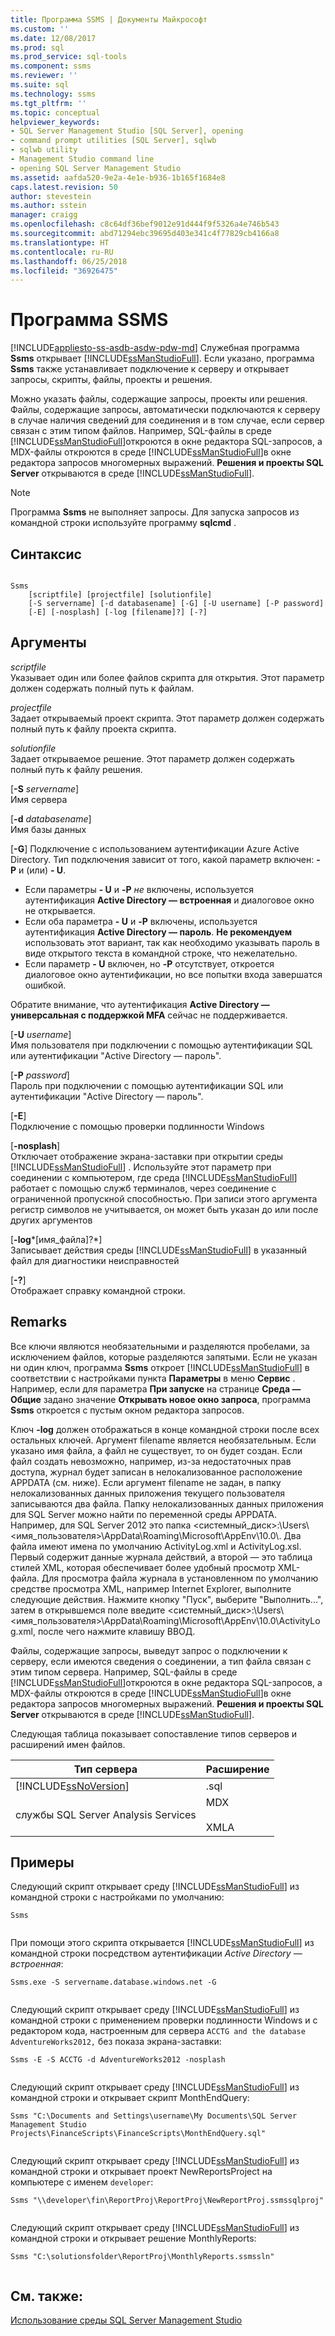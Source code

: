 ```yaml
---
title: Программа SSMS | Документы Майкрософт
ms.custom: ''
ms.date: 12/08/2017
ms.prod: sql
ms.prod_service: sql-tools
ms.component: ssms
ms.reviewer: ''
ms.suite: sql
ms.technology: ssms
ms.tgt_pltfrm: ''
ms.topic: conceptual
helpviewer_keywords:
- SQL Server Management Studio [SQL Server], opening
- command prompt utilities [SQL Server], sqlwb
- sqlwb utility
- Management Studio command line
- opening SQL Server Management Studio
ms.assetid: aafda520-9e2a-4e1e-b936-1b165f1684e8
caps.latest.revision: 50
author: stevestein
ms.author: sstein
manager: craigg
ms.openlocfilehash: c8c64df36bef9012e91d444f9f5326a4e746b543
ms.sourcegitcommit: abd71294ebc39695d403e341c4f77829cb4166a8
ms.translationtype: HT
ms.contentlocale: ru-RU
ms.lasthandoff: 06/25/2018
ms.locfileid: "36926475"
---
```

# <a name="ssms-utility"></a>Программа SSMS
[!INCLUDE[appliesto-ss-asdb-asdw-pdw-md](../includes/appliesto-ss-asdb-asdw-pdw-md.md)]
  Служебная программа **Ssms** открывает [!INCLUDE[ssManStudioFull](../includes/ssmanstudiofull-md.md)]. Если указано, программа **Ssms** также устанавливает подключение к серверу и открывает запросы, скрипты, файлы, проекты и решения.  
  
 Можно указать файлы, содержащие запросы, проекты или решения. Файлы, содержащие запросы, автоматически подключаются к серверу в случае наличия сведений для соединения и в том случае, если сервер связан с этим типом файлов. Например, SQL-файлы в среде [!INCLUDE[ssManStudioFull](../includes/ssmanstudiofull-md.md)]откроются в окне редактора SQL-запросов, а MDX-файлы откроются в среде [!INCLUDE[ssManStudioFull](../includes/ssmanstudiofull-md.md)]в окне редактора запросов многомерных выражений. **Решения и проекты SQL Server** открываются в среде [!INCLUDE[ssManStudioFull](../includes/ssmanstudiofull-md.md)].  
  
> [!NOTE]  
>  Программа **Ssms** не выполняет запросы. Для запуска запросов из командной строки используйте программу **sqlcmd** .  
  
## <a name="syntax"></a>Синтаксис  
  
```  
  
Ssms  
    [scriptfile] [projectfile] [solutionfile]  
    [-S servername] [-d databasename] [-G] [-U username] [-P password]   
    [-E] [-nosplash] [-log [filename]?] [-?]  
```  
  
## <a name="arguments"></a>Аргументы  
 *scriptfile*  
 Указывает один или более файлов скрипта для открытия. Этот параметр должен содержать полный путь к файлам.  
  
 *projectfile*  
 Задает открываемый проект скрипта. Этот параметр должен содержать полный путь к файлу проекта скрипта.  
  
 *solutionfile*  
 Задает открываемое решение. Этот параметр должен содержать полный путь к файлу решения.  
  
 [**-S** *servername*]  
  Имя сервера  
  
 [**-d** *databasename*]  
  Имя базы данных  

 [**-G**] Подключение с использованием аутентификации Azure Active Directory. Тип подключения зависит от того, какой параметр включен: **-P** и (или) **- U**.
 - Если параметры **- U** и **-P** *не* включены, используется аутентификация **Active Directory — встроенная** и диалоговое окно не открывается.
 - Если оба параметра **- U** и **-P** включены, используется аутентификация **Active Directory — пароль**. **Не рекомендуем** использовать этот вариант, так как необходимо указывать пароль в виде открытого текста в командной строке, что нежелательно.
 - Если параметр **- U** включен, но **-P** отсутствует, откроется диалоговое окно аутентификации, но все попытки входа завершатся ошибкой. 

  Обратите внимание, что аутентификация **Active Directory — универсальная с поддержкой MFA** сейчас не поддерживается. 
  
[**-U** *username*]  
 Имя пользователя при подключении с помощью аутентификации SQL или аутентификации "Active Directory — пароль".  
  
[**-P** *password*]  
 Пароль при подключении с помощью аутентификации SQL или аутентификации "Active Directory — пароль".
  
[**-E**]  
 Подключение с помощью проверки подлинности Windows  
  
[**-nosplash**]  
 Отключает отображение экрана-заставки при открытии среды [!INCLUDE[ssManStudioFull](../includes/ssmanstudiofull-md.md)] . Используйте этот параметр при соединении с компьютером, где среда [!INCLUDE[ssManStudioFull](../includes/ssmanstudiofull-md.md)] работает с помощью служб терминалов, через соединение с ограниченной пропускной способностью. При записи этого аргумента регистр символов не учитывается, он может быть указан до или после других аргументов  
  
[**-log***[имя_файла]?*]  
 Записывает действия среды [!INCLUDE[ssManStudioFull](../includes/ssmanstudiofull-md.md)] в указанный файл для диагностики неисправностей  
  
[**-?**]  
 Отображает справку командной строки.  
  
## <a name="remarks"></a>Remarks  
 Все ключи являются необязательными и разделяются пробелами, за исключением файлов, которые разделяются запятыми. Если не указан ни один ключ, программа **Ssms** откроет [!INCLUDE[ssManStudioFull](../includes/ssmanstudiofull-md.md)] в соответствии с настройками пункта **Параметры** в меню **Сервис** . Например, если для параметра **При запуске** на странице **Среда — Общие** задано значение **Открывать новое окно запроса**, программа **Ssms** откроется с пустым окном редактора запросов.  
  
 Ключ **-log** должен отображаться в конце командной строки после всех остальных ключей. Аргумент filename является необязательным. Если указано имя файла, а файл не существует, то он будет создан. Если файл создать невозможно, например, из-за недостаточных прав доступа, журнал будет записан в нелокализованное расположение APPDATA (см. ниже). Если аргумент filename не задан, в папку нелокализованных данных приложения текущего пользователя записываются два файла. Папку нелокализованных данных приложения для SQL Server можно найти по переменной среды APPDATA. Например, для SQL Server 2012 это папка \<системный_диск>:\Users\\<имя_пользователя\>\AppData\Roaming\Microsoft\AppEnv\10.0\\. Два файла имеют имена по умолчанию ActivityLog.xml и ActivityLog.xsl. Первый содержит данные журнала действий, а второй ― это таблица стилей XML, которая обеспечивает более удобный просмотр XML-файла. Для просмотра файла журнала в установленном по умолчанию средстве просмотра XML, например Internet Explorer, выполните следующие действия. Нажмите кнопку "Пуск", выберите "Выполнить...", затем в открывшемся поле введите \<системный_диск>:\Users\\<имя_пользователя\>\AppData\Roaming\Microsoft\AppEnv\10.0\ActivityLog.xml, после чего нажмите клавишу ВВОД.  
  
 Файлы, содержащие запросы, выведут запрос о подключении к серверу, если имеются сведения о соединении, а тип файла связан с этим типом сервера. Например, SQL-файлы в среде [!INCLUDE[ssManStudioFull](../includes/ssmanstudiofull-md.md)]откроются в окне редактора SQL-запросов, а MDX-файлы откроются в среде [!INCLUDE[ssManStudioFull](../includes/ssmanstudiofull-md.md)]в окне редактора запросов многомерных выражений. **Решения и проекты SQL Server** открываются в среде [!INCLUDE[ssManStudioFull](../includes/ssmanstudiofull-md.md)].  
  
 Следующая таблица показывает сопоставление типов серверов и расширений имен файлов.  
  
|Тип сервера|Расширение|  
|-----------------|---------------|  
|[!INCLUDE[ssNoVersion](../includes/ssnoversion-md.md)]|.sql|  
|службы SQL Server Analysis Services|MDX<br /><br /> XMLA|  
  
## <a name="examples"></a>Примеры  
 Следующий скрипт открывает среду [!INCLUDE[ssManStudioFull](../includes/ssmanstudiofull-md.md)] из командной строки с настройками по умолчанию:  
  
```  
Ssms  
  
```  
  
 При помощи этого скрипта открывается [!INCLUDE[ssManStudioFull](../includes/ssmanstudiofull-md.md)] из командной строки посредством аутентификации *Active Directory — встроенная*:  
  
```  
Ssms.exe -S servername.database.windows.net -G
  
``` 


 Следующий скрипт открывает среду [!INCLUDE[ssManStudioFull](../includes/ssmanstudiofull-md.md)] из командной строки с применением проверки подлинности Windows и с редактором кода, настроенным для сервера `ACCTG and the database AdventureWorks2012,` без показа экрана-заставки:  
  
```  
Ssms -E -S ACCTG -d AdventureWorks2012 -nosplash  
  
```  

 Следующий скрипт открывает среду [!INCLUDE[ssManStudioFull](../includes/ssmanstudiofull-md.md)] из командной строки и открывает скрипт MonthEndQuery:  
  
```  
Ssms "C:\Documents and Settings\username\My Documents\SQL Server Management Studio Projects\FinanceScripts\FinanceScripts\MonthEndQuery.sql"  
  
```  
  
 Следующий скрипт открывает среду [!INCLUDE[ssManStudioFull](../includes/ssmanstudiofull-md.md)] из командной строки и открывает проект NewReportsProject на компьютере с именем `developer`:  
  
```  
Ssms "\\developer\fin\ReportProj\ReportProj\NewReportProj.ssmssqlproj"  
  
```  
  
 Следующий скрипт открывает среду [!INCLUDE[ssManStudioFull](../includes/ssmanstudiofull-md.md)] из командной строки и открывает решение MonthlyReports:  
  
```  
Ssms "C:\solutionsfolder\ReportProj\MonthlyReports.ssmssln"  
  
```  
 



## <a name="see-also"></a>См. также:  
 [Использование среды SQL Server Management Studio](http://msdn.microsoft.com/library/f289e978-14ca-46ef-9e61-e1fe5fd593be)  
  
  

